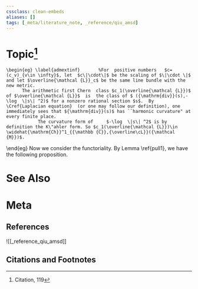 ```yaml
---
cssclass: clean-embeds
aliases: []
tags: [_meta/literature_note, _reference/qiu_amsd]
---
```

# Topic[^1]

        
                   
    \begin{eg} \label{admextinf}       %For  positive numbers   $c=(c_v)_{v\in \infty}$, let  $c\|\cdot\|$ be the scaling of $\|\cdot \|$ and let $\overline{\mathcal {L}}_c$ be the same line bundle with the new metric. 
          The arithmetic first Chern  class $c_1(\overline{\mathcal {L}})$ of $\overline{\mathcal {L}}$  is  the class of $ ({\mathrm{div}}(s),-\log  \|s\| ^2)$ for a nonzero rational section $s$.  By \Cref{Laplacian equation}  (or one may follow our definition), one immediately sees that ${\mathrm{div}}(s)$ has ``harmonic curvature" at every finite place.                   
                The curvature form of     $-\log  \|s\| ^2$ is by definition the K\"ahler form. So $c_1(\overline{\mathcal {L}})\in \widehat{\mathrm{Ch}}^1_{{\mathbb {C}},{\overline\cL}}({\mathcal {M}})$.
            
\end{eg}
Now we consider the functoriality. 
By Lemma \ref{pull1}, we have the following proposition.
                    

# See Also

# Meta
## References
![[_reference_qiu_amsd]]


## Citations and Footnotes
[^1]: Citation, 119